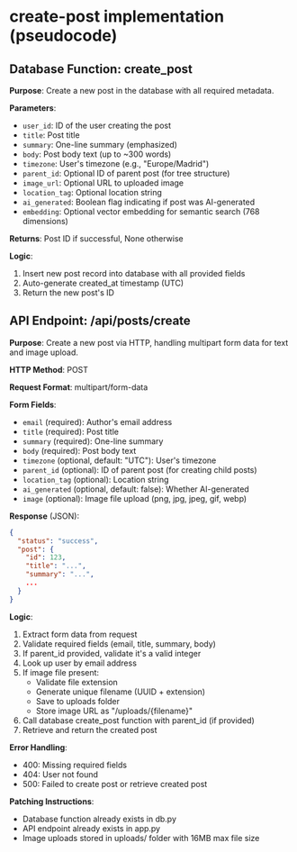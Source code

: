 # create-post implementation (pseudocode)

## Database Function: create_post

**Purpose**: Create a new post in the database with all required metadata.

**Parameters**:
- `user_id`: ID of the user creating the post
- `title`: Post title
- `summary`: One-line summary (emphasized)
- `body`: Post body text (up to ~300 words)
- `timezone`: User's timezone (e.g., "Europe/Madrid")
- `parent_id`: Optional ID of parent post (for tree structure)
- `image_url`: Optional URL to uploaded image
- `location_tag`: Optional location string
- `ai_generated`: Boolean flag indicating if post was AI-generated
- `embedding`: Optional vector embedding for semantic search (768 dimensions)

**Returns**: Post ID if successful, None otherwise

**Logic**:
1. Insert new post record into database with all provided fields
2. Auto-generate created_at timestamp (UTC)
3. Return the new post's ID

## API Endpoint: /api/posts/create

**Purpose**: Create a new post via HTTP, handling multipart form data for text and image upload.

**HTTP Method**: POST

**Request Format**: multipart/form-data

**Form Fields**:
- `email` (required): Author's email address
- `title` (required): Post title
- `summary` (required): One-line summary
- `body` (required): Post body text
- `timezone` (optional, default: "UTC"): User's timezone
- `parent_id` (optional): ID of parent post (for creating child posts)
- `location_tag` (optional): Location string
- `ai_generated` (optional, default: false): Whether AI-generated
- `image` (optional): Image file upload (png, jpg, jpeg, gif, webp)

**Response** (JSON):
```json
{
  "status": "success",
  "post": {
    "id": 123,
    "title": "...",
    "summary": "...",
    ...
  }
}
```

**Logic**:
1. Extract form data from request
2. Validate required fields (email, title, summary, body)
3. If parent_id provided, validate it's a valid integer
4. Look up user by email address
5. If image file present:
   - Validate file extension
   - Generate unique filename (UUID + extension)
   - Save to uploads folder
   - Store image URL as "/uploads/{filename}"
6. Call database create_post function with parent_id (if provided)
7. Retrieve and return the created post

**Error Handling**:
- 400: Missing required fields
- 404: User not found
- 500: Failed to create post or retrieve created post

**Patching Instructions**:
- Database function already exists in db.py
- API endpoint already exists in app.py
- Image uploads stored in uploads/ folder with 16MB max file size
